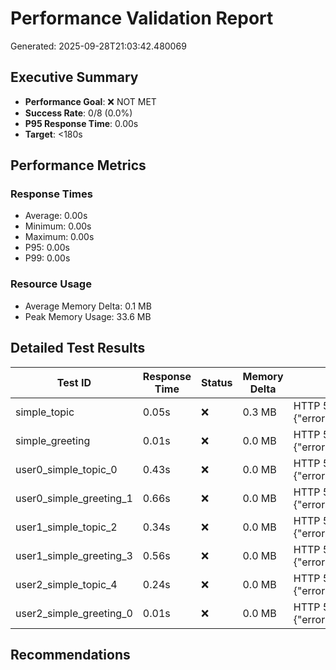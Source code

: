 # Performance Validation Report

Generated: 2025-09-28T21:03:42.480069

## Executive Summary

- **Performance Goal**: ❌ NOT MET
- **Success Rate**: 0/8 (0.0%)
- **P95 Response Time**: 0.00s
- **Target**: <180s

## Performance Metrics

### Response Times
- Average: 0.00s
- Minimum: 0.00s
- Maximum: 0.00s
- P95: 0.00s
- P99: 0.00s

### Resource Usage
- Average Memory Delta: 0.1 MB
- Peak Memory Usage: 33.6 MB

## Detailed Test Results

| Test ID | Response Time | Status | Memory Delta | Error |
|---------|---------------|--------|--------------|-------|
| simple_topic | 0.05s | ❌ | 0.3 MB | HTTP 500: {"error":"http_error |
| simple_greeting | 0.01s | ❌ | 0.0 MB | HTTP 500: {"error":"http_error |
| user0_simple_topic_0 | 0.43s | ❌ | 0.0 MB | HTTP 500: {"error":"http_error |
| user0_simple_greeting_1 | 0.66s | ❌ | 0.0 MB | HTTP 500: {"error":"http_error |
| user1_simple_topic_2 | 0.34s | ❌ | 0.0 MB | HTTP 500: {"error":"http_error |
| user1_simple_greeting_3 | 0.56s | ❌ | 0.0 MB | HTTP 500: {"error":"http_error |
| user2_simple_topic_4 | 0.24s | ❌ | 0.0 MB | HTTP 500: {"error":"http_error |
| user2_simple_greeting_0 | 0.01s | ❌ | 0.0 MB | HTTP 500: {"error":"http_error |

## Recommendations

